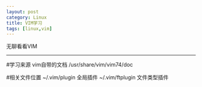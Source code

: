 ```yaml
---
layout: post
category: Linux
title: VIM学习
tags: [linux,vim]
---
```

无聊看看VIM

<!--more-->

--------

#学习来源
vim自带的文档 /usr/share/vim/vim74/doc

#相关文件位置
~/.vim/plugin 全局插件 
~/.vim/ftplugin 文件类型插件
